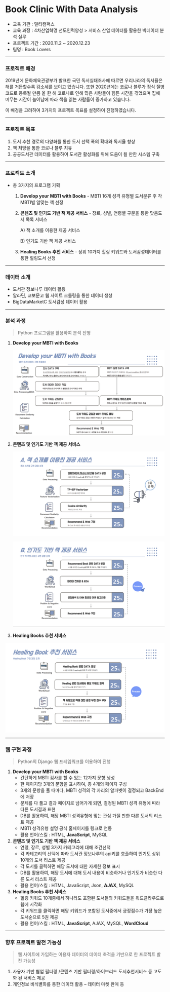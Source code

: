 # Book Clinic With Data Analysis

- 교육 기관 : 멀티캠퍼스
- 교육 과정 : 4차산업혁명 선도인력양성 > 서비스 산업 데이터를 활용한 빅데이터 분석 실무
- 프로젝트 기간 : 2020.11.2 ~ 2020.12.23
- 팀명 : Book Lovers

---

### 프로젝트 배경

2019년에 문화체육관광부가 발표한 국민 독서실태조사에 따르면 우리나라의 독서율은 해를 거듭할수록 감소세를 보이고 있습니다. 또한 2020년에는 코로나 블루가 정식 질병코드로 등록될 만큼 올 한 해 코로나로 인해 많은 사람들이 힘든 시간을 겪었으며 집에 머무는 시간이 늘어남에 따라 책을 읽는 사람들이 증가하고 있습니다. 

이 배경을 고려하여 3가지의 프로젝트 목표를 설정하여 진행하였습니다.

----

### 프로젝트 목표

1. 도서 추천 경로의 다양화를 통한 도서 선택 폭의 확대와 독서율 향상
2. 책 처방을 통한 코로나 블루 치유
3. 공공도서관 데이터를 활용하여 도서관 활성화를 위해 도움이 될 만한 시스템 구축

---

### 프로젝트 소개

- 총 3가지의 프로그램 기획
  1. **Develop your MBTI with Books** - MBTI 16개 성격 유형별 도서분류 후 각 MBTI별 알맞는 책 선정
  
  2. **콘텐츠 및 인기도 기반 책 제공 서비스** - 장르, 성별, 연령별 구분을 통한 맞춤도서 목록 서비스
  
     A) 책 소개를 이용한 제공 서비스
  
     B) 인기도 기반 책 제공 서비스 
  
  3. **Healing Books 추천 서비스** - 상위 10가지 힐링 키워드와 도서감성데이터를 통한 힐링도서 선정

---

### 데이터 소개

- 도서관 정보나루 데이터 활용
- 알라딘, 교보문고 웹 사이트 크롤링을 통한 데이터 생성
- BigDataMarketC 도서감성 데이터 활용

---

### 분석 과정

> Python 프로그램을 활용하여 분석 진행

1. __Develop your MBTI with Books__

   ![mbti분석](.\Image\mbti분석.png)

2. **콘텐츠 및 인기도 기반 책 제공 서비스**

   ![책소개분석](.\Image\책소개분석.png)

   ![인기도분석](.\Image\인기도분석.png)

3.  __Healing Books 추천 서비스__

   ![힐링북분석](.\Image\힐링북분석.png)

---

### 웹 구현 과정

> Python의 Django 웹 프레임워크를 이용하여 진행

1. **Develop your MBTI with Books**
   - 간단하게 MBTI 검사를 할 수 있는 12가지 문항 생성
   - 한 페이지당 3개의 문항을 표시하여, 총 4개의 페이지 구성
   - 3개의 문항을 풀 때마다, MBTI 성격의 각 자리의 알파벳이 결정되고 BackEnd에 저장
   - 문제를 다 풀고 결과 페이지로 넘어가게 되면, 결정된 MBTI 성격 유형에 따라 다른 도서결과 표현
   - DB를 활용하여, 해당 MBTI 성격유형에 맞는 관심 가질 만한 다른 도서의 리스트 제공
   - MBTI 성격유형 설명 공식 홈페이지를 링크로 연동
   - 활용 언어/스킬 : HTML, **JavaScript**, MySQL
2. **콘텐츠 및 인기도 기반 책 제공 서비스**
   - 연령, 장르, 성별 3가지 카테고리에 대해 조건선택
   - 각 카테고리의 선택에 따라 도서관 정보나루의 api키를 호출하여 인기도 상위 10개의 도서 리스트 제공
   - 각 도서를 클릭하면 해당 도서에 대한 자세한 정보 표시
   - DB를 활용하여, 해당 도서에 대해 도서 내용이 비슷하거나 인기도가 비슷한 다른 도서 리스트 제공
   - 활용 언어/스킬 : HTML, JavaScript, Json, **AJAX**, MySQL
3. **Healing Books 추천 서비스**
   - 힐링 키워드 10개중에서 하나라도 포함된 도서들의 키워드들을 워드클라우드로 웹에 시각화
   - 각 키워드를 클릭하면 해당 키워드가 포함된 도서중에서 긍정점수가 가장 높은 도서순으로 5권 제공
   - 활용 언어/스킬 : HTML, **JavaScript**, AJAX, MySQL, **WordCloud**

---

### 향후 프로젝트 발전 가능성

> 웹 사이트에 가입하는 이용자 데이터의 데이터 축적을 기반으로 한 프로젝트 발전 가능성

1. 사용자 기반 협업 필터링 /콘텐츠 기반 필터링/하이브리드 도서추천서비스 등 고도화 된 서비스 제공
2. 개인정보 비식별화를 통한 데이터 활용 – 데이터 마켓 판매 등